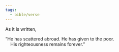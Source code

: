 ```yaml
---
tags:
  - bible/verse
---
```

As it is written,

“He has scattered abroad. He has given to the poor.  
    His righteousness remains forever.”